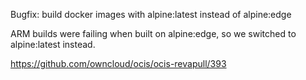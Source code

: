 Bugfix: build docker images with alpine:latest instead of alpine:edge

ARM builds were failing when built on alpine:edge, so we switched to alpine:latest instead.

<https://github.com/owncloud/ocis/ocis-revapull/393>
